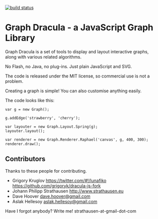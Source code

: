 [![build status](https://secure.travis-ci.org/strathausen/dracula.png)](http://travis-ci.org/strathausen/dracula)
# Graph Dracula - a JavaScript Graph Library

Graph Dracula is a set of tools to display and layout interactive graphs,
along with various related algorithms.

No Flash, no Java, no plug-ins. Just plain JavaScript and SVG.

The code is released under the MIT license, so commercial use is not a problem.

Creating a graph is simple! You can also customise anything easily.

The code looks like this:

    var g = new Graph();
    
    g.addEdge('strawberry', 'cherry');

    var layouter = new Graph.Layout.Spring(g);
    layouter.layout();

    var renderer = new Graph.Renderer.Raphael('canvas', g, 400, 300);
    renderer.draw();

## Contributors

Thanks to these people for contributing.

- Grigory Kruglov https://twitter.com/#!/lunafiko https://github.com/grigoryk/dracula-js-fork
- Johann Philipp Strathausen <strathausen-at-gmail-dot-com> http://www.strathausen.eu
- Dave Hoover <dave.hoover@gmail.com>
- Aslak Hellesoy <aslak.hellesoy@gmail.com>

Have I forgot anybody? Write me! strathausen-at-gmail-dot-com

